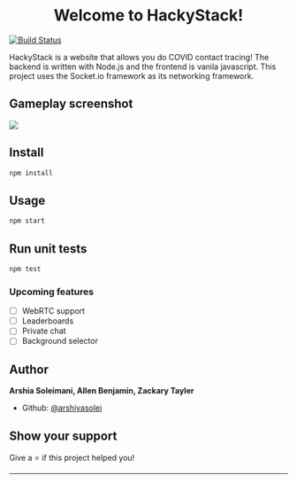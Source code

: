 <h1 align="center">Welcome to HackyStack!</h1>
<p>

   [![Build Status](https://travis-ci.org/arshiyasolei/hafte-cards.svg?branch=master)](https://travis-ci.org/arshiyasolei/hafte-cards)
</p>

<p> HackyStack is a website that allows you do COVID contact tracing! The backend is written with Node.js and the frontend is vanila javascript. This project uses the Socket.io framework as its networking framework. </p>

## Gameplay screenshot

<img src="game_screenshot.png"/>

## Install

```sh
npm install
```

## Usage

```sh
npm start
```

## Run unit tests

```sh
npm test
```
### Upcoming features

- [ ] WebRTC support
- [ ] Leaderboards
- [ ] Private chat
- [ ] Background selector

## Author

**Arshia Soleimani, Allen Benjamin, Zackary Tayler**

* Github: [@arshiyasolei](https://github.com/arshiyasolei)

## Show your support

Give a ⭐️ if this project helped you!

***

